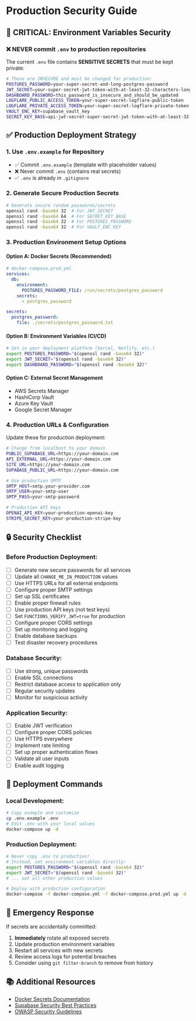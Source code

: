 # Production Security Guide

## 🚨 CRITICAL: Environment Variables Security

### ❌ NEVER commit `.env` to production repositories

The current `.env` file contains **SENSITIVE SECRETS** that must be kept private:

```bash
# These are INSECURE and must be changed for production:
POSTGRES_PASSWORD=your-super-secret-and-long-postgres-password
JWT_SECRET=your-super-secret-jwt-token-with-at-least-32-characters-long
DASHBOARD_PASSWORD=this_password_is_insecure_and_should_be_updated
LOGFLARE_PUBLIC_ACCESS_TOKEN=your-super-secret-logflare-public-token
LOGFLARE_PRIVATE_ACCESS_TOKEN=your-super-secret-logflare-private-token
VAULT_ENC_KEY=supabase_vault_key
SECRET_KEY_BASE=api-jwt-secret-super-secret-jwt-token-with-at-least-32-characters-long
```

## ✅ Production Deployment Strategy

### 1. Use `.env.example` for Repository
- ✅ Commit `.env.example` (template with placeholder values)
- ❌ Never commit `.env` (contains real secrets)
- ✅ `.env` is already in `.gitignore`

### 2. Generate Secure Production Secrets

```bash
# Generate secure random passwords/secrets
openssl rand -base64 32  # For JWT_SECRET
openssl rand -base64 64  # For SECRET_KEY_BASE
openssl rand -base64 32  # For POSTGRES_PASSWORD
openssl rand -base64 32  # For VAULT_ENC_KEY
```

### 3. Production Environment Setup Options

#### Option A: Docker Secrets (Recommended)
```yaml
# docker-compose.prod.yml
services:
  db:
    environment:
      POSTGRES_PASSWORD_FILE: /run/secrets/postgres_password
    secrets:
      - postgres_password

secrets:
  postgres_password:
    file: ./secrets/postgres_password.txt
```

#### Option B: Environment Variables (CI/CD)
```bash
# Set in your deployment platform (Vercel, Netlify, etc.)
export POSTGRES_PASSWORD="$(openssl rand -base64 32)"
export JWT_SECRET="$(openssl rand -base64 32)"
export DASHBOARD_PASSWORD="$(openssl rand -base64 32)"
```

#### Option C: External Secret Management
- AWS Secrets Manager
- HashiCorp Vault
- Azure Key Vault
- Google Secret Manager

### 4. Production URLs & Configuration

Update these for production deployment:

```bash
# Change from localhost to your domain
PUBLIC_SUPABASE_URL=https://your-domain.com
API_EXTERNAL_URL=https://your-domain.com
SITE_URL=https://your-domain.com
SUPABASE_PUBLIC_URL=https://your-domain.com

# Use production SMTP
SMTP_HOST=smtp.your-provider.com
SMTP_USER=your-smtp-user
SMTP_PASS=your-smtp-password

# Production API keys
OPENAI_API_KEY=your-production-openai-key
STRIPE_SECRET_KEY=your-production-stripe-key
```

## 🔒 Security Checklist

### Before Production Deployment:

- [ ] Generate new secure passwords for all services
- [ ] Update all `CHANGE_ME_IN_PRODUCTION` values
- [ ] Use HTTPS URLs for all external endpoints
- [ ] Configure proper SMTP settings
- [ ] Set up SSL certificates
- [ ] Enable proper firewall rules
- [ ] Use production API keys (not test keys)
- [ ] Set `FUNCTIONS_VERIFY_JWT=true` for production
- [ ] Configure proper CORS settings
- [ ] Set up monitoring and logging
- [ ] Enable database backups
- [ ] Test disaster recovery procedures

### Database Security:
- [ ] Use strong, unique passwords
- [ ] Enable SSL connections
- [ ] Restrict database access to application only
- [ ] Regular security updates
- [ ] Monitor for suspicious activity

### Application Security:
- [ ] Enable JWT verification
- [ ] Configure proper CORS policies
- [ ] Use HTTPS everywhere
- [ ] Implement rate limiting
- [ ] Set up proper authentication flows
- [ ] Validate all user inputs
- [ ] Enable audit logging

## 📝 Deployment Commands

### Local Development:
```bash
# Copy example and customize
cp .env.example .env
# Edit .env with your local values
docker-compose up -d
```

### Production Deployment:
```bash
# Never copy .env to production!
# Instead, set environment variables directly:
export POSTGRES_PASSWORD="$(openssl rand -base64 32)"
export JWT_SECRET="$(openssl rand -base64 32)"
# ... set all other production values

# Deploy with production configuration
docker-compose -f docker-compose.yml -f docker-compose.prod.yml up -d
```

## 🚨 Emergency Response

If secrets are accidentally committed:
1. **Immediately** rotate all exposed secrets
2. Update production environment variables
3. Restart all services with new secrets
4. Review access logs for potential breaches
5. Consider using `git filter-branch` to remove from history

## 📚 Additional Resources

- [Docker Secrets Documentation](https://docs.docker.com/engine/swarm/secrets/)
- [Supabase Security Best Practices](https://supabase.com/docs/guides/platform/security)
- [OWASP Security Guidelines](https://owasp.org/www-project-top-ten/)